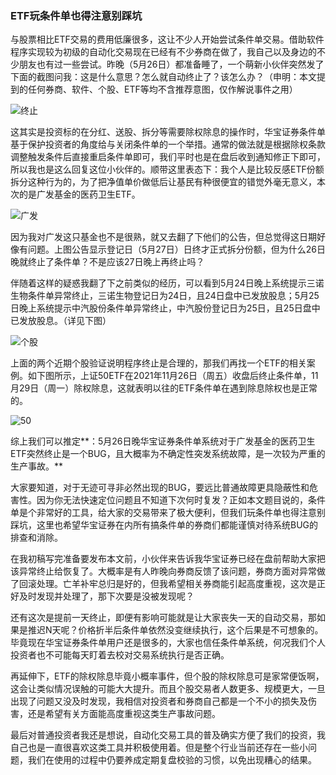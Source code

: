 ### ETF玩条件单也得注意别踩坑

与股票相比ETF交易的费用低廉很多，这让不少人开始尝试条件单交易。借助软件程序实现较为初级的自动化交易现在已经有不少券商在做了，我自己以及身边的不少朋友也有过一些尝试。昨晚（5月26日）都准备睡了，一个萌新小伙伴突然发了下面的截图问我：这是什么意思？怎么就自动终止了？该怎么办？（申明：本文提到的任何券商、软件、个股、ETF等均不含推荐意图，仅作解说事件之用）

![终止](../img/hbzq-yczz-1.jpg)

这其实是投资标的在分红、送股、拆分等需要除权除息的操作时，华宝证券条件单基于保护投资者的角度给与关闭条件单的一个举措。通常的做法就是根据除权条款调整触发条件后直接重启条件单即可，我们平时也是在盘后收到通知修正下即可，所以我也是这么回复这位小伙伴的。顺带这里表态下：我个人是比较反感ETF份额拆分这种行为的，为了把净值单价做低后让基民有种很便宜的错觉外毫无意义，本次的是广发基金的医药卫生ETF。

![广发](../img/hbzq-yczz-2.png)

因为我对广发这只基金也不是很熟，就又去翻了下他们的公告，但总觉得这日期好像有问题。上图公告显示登记日（5月27日）日终才正式拆分份额，但为什么26日晚就终止了条件单？不是应该27日晚上再终止吗？

伴随着这样的疑惑我翻了下之前类似的经历，可以看到5月24日晚上系统提示三诺生物条件单异常终止，三诺生物登记日为24日，且24日盘中已发放股息；5月25日晚上系统提示中汽股份条件单异常终止，中汽股份登记日为25日，且25日盘中已发放股息。（详见下图）

![个股](../img/hbzq-yczz-3.jpg)

上面的两个近期个股验证说明程序终止是合理的，那我们再找一个ETF的相关案例。如下图所示，上证50ETF在2021年11月26日（周五）收盘后终止条件单，11月29日（周一）除权除息，这就表明以往的ETF条件单在遇到除息除权也是正常的。

![50](../img/hbzq-yczz-4.jpg)

综上我们可以推定**：5月26日晚华宝证券条件单系统对于广发基金的医药卫生ETF突然终止是一个BUG，且大概率为不确定性突发系统故障，是一次较为严重的生产事故。**

大家要知道，对于无迹可寻非必然出现的BUG，要远比普通故障更具隐蔽性和危害性。因为你无法快速定位问题且不知道下次何时复发？正如本文题目说的，条件单是个非常好的工具，给大家的交易带来了极大便利，但我们玩条件单也得注意别踩坑，这里也希望华宝证券在内所有搞条件单的券商们都能谨慎对待系统BUG的排查和消除。

在我初稿写完准备要发布本文前，小伙伴来告诉我华宝证券已经在盘前帮助大家把该异常终止给恢复了。大概率是有人昨晚向券商反馈了该问题，券商方面对异常做了回滚处理。亡羊补牢总归是好的，但我希望相关券商能引起高度重视，这次是正好及时发现并处理了，那下次要是没被发现呢？

还有这次是提前一天终止，即便有影响可能就是让大家丧失一天的自动交易，那如果是推迟N天呢？价格折半后条件单依然没变继续执行，这个后果是不可想象的。毕竟现在华宝证券条件单用户还是很多的，大家也信任条件单系统，何况我们个人投资者也不可能每天盯着去校对交易系统执行是否正确。

再延伸下，ETF的除权除息毕竟小概率事件，但个股的除权除息可是家常便饭啊，这会让类似情况误触的可能大大提升。而且个股交易者人数更多、规模更大，一旦出现了问题又没及时发现，我相信对投资者和券商自己都是一个不小的损失及伤害，还是希望有关方面能高度重视这类生产事故问题。

最后对普通投资者我还是想说，自动化交易工具的普及确实方便了我们的投资，我自己也是一直很喜欢这类工具并积极使用着。但是整个行业当前还存在一些小问题，我们在使用的过程中仍要养成定期复盘校验的习惯，以免出现糟心的结果。

